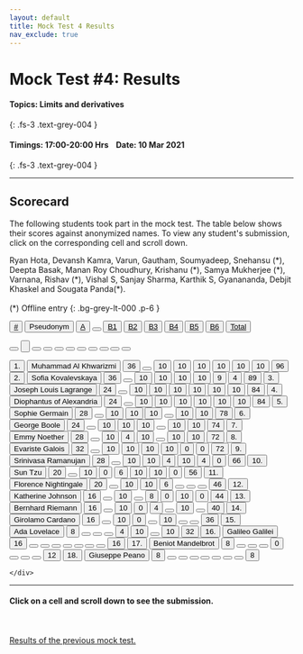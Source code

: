 ```yaml
---
layout: default
title: Mock Test 4 Results
nav_exclude: true
---
```



#  Mock Test #4: Results

#### Topics: Limits and derivatives
{: .fs-3 .text-grey-004 }

#### Timings: 17:00-20:00 Hrs &nbsp;&nbsp;  Date: 10 Mar 2021
{: .fs-3 .text-grey-004 }

---



## Scorecard


The following students took part in the mock test. The table below shows their scores against anonymized names. To view any
student's submission, click on the corresponding cell and scroll down.



Ryan Hota, Devansh Kamra, Varun, Gautham, Soumyadeep, Snehansu (\*), Deepta Basak, Manan Roy Choudhury,
Krishanu (\*), Samya Mukherjee (\*), Varnana, Rishav (\*), Vishal S, Sanjay Sharma, Karthik S, Gyanananda, Debjit Khaskel and Sougata Panda(\*).<br><br>
(\*) Offline entry
{: .bg-grey-lt-000 .p-6 }




  <div class="markpalette">
      <div class="markpalette-keys">

<button class="markbutton white"><u>#</u></button>
<input type="button" class="markbutton white" value="Pseudonym"/>
<button class="markbutton white" ><u>A</u></button>
<button class="button white"></button>
<button class="markbutton white" ><u>B1</u></button>
<button class="markbutton white" ><u>B2</u></button>
<button class="markbutton white" ><u>B3</u></button>
<button class="markbutton white" ><u>B4</u></button>
<button class="markbutton white" ><u>B5</u></button>
<button class="markbutton white" ><u>B6</u></button>
<button class="markbutton white" ><u>Total</u></button>

<button class="markbutton white"></button>
<input type="button" class="markbutton white" value=""/>
<button class="markbutton white" ></button>
<button class="button white"></button>
<button class="markbutton white" ></button>
<button class="markbutton white" ></button>
<button class="markbutton white" ></button>
<button class="markbutton white" ></button>
<button class="markbutton white" ></button>
<button class="markbutton white" ></button>
<button class="markbutton white" ></button>




<button class="markbutton rank">1. </button>
<input type="button" class="markbutton white" value="Muhammad Al Khwarizmi"/>
<button class="markbutton blank" onclick = "markdisplay('Muhammad_Al_Khwarizmi/PartA',4)">36</button>
<button class="button white"></button>
<button class="markbutton right" onclick = "markdisplay('Muhammad_Al_Khwarizmi/B1',4)">10</button>
<button class="markbutton right" onclick = "markdisplay('Muhammad_Al_Khwarizmi/B2',4)">10</button>
<button class="markbutton right" onclick = "markdisplay('Muhammad_Al_Khwarizmi/B3',4)">10</button>
<button class="markbutton right" onclick = "markdisplay('Muhammad_Al_Khwarizmi/B4',4)">10</button>
<button class="markbutton right" onclick = "markdisplay('Muhammad_Al_Khwarizmi/B5',4)">10</button>
<button class="markbutton right" onclick = "markdisplay('Muhammad_Al_Khwarizmi/B6',4)">10</button>
<button class="markbutton total">96</button>
<button class="markbutton rank">2. </button>
<input type="button" class="markbutton white" value="Sofia Kovalevskaya"/>
<button class="markbutton blank" onclick = "markdisplay('Sofia_Kovalevskaya/PartA',4)">36</button>
<button class="button white"></button>
<button class="markbutton right" onclick = "markdisplay('Sofia_Kovalevskaya/B1',4)">10</button>
<button class="markbutton right" onclick = "markdisplay('Sofia_Kovalevskaya/B2',4)">10</button>
<button class="markbutton right" onclick = "markdisplay('Sofia_Kovalevskaya/B3',4)">10</button>
<button class="markbutton right" onclick = "markdisplay('Sofia_Kovalevskaya/B4',4)">10</button>
<button class="markbutton right" onclick = "markdisplay('Sofia_Kovalevskaya/B5',4)">9</button>
<button class="markbutton right" onclick = "markdisplay('Sofia_Kovalevskaya/B6',4)">4</button>
<button class="markbutton total">89</button>
<button class="markbutton rank">3. </button>
<input type="button" class="markbutton white" value="Joseph Louis Lagrange"/>
<button class="markbutton blank" onclick = "markdisplay('Joseph_Louis_Lagrange/PartA',4)">24</button>
<button class="button white"></button>
<button class="markbutton right" onclick = "markdisplay('Joseph_Louis_Lagrange/B1',4)">10</button>
<button class="markbutton right" onclick = "markdisplay('Joseph_Louis_Lagrange/B2',4)">10</button>
<button class="markbutton right" onclick = "markdisplay('Joseph_Louis_Lagrange/B3',4)">10</button>
<button class="markbutton right" onclick = "markdisplay('Joseph_Louis_Lagrange/B4',4)">10</button>
<button class="markbutton right" onclick = "markdisplay('Joseph_Louis_Lagrange/B5',4)">10</button>
<button class="markbutton right" onclick = "markdisplay('Joseph_Louis_Lagrange/B6',4)">10</button>
<button class="markbutton total">84</button>
<button class="markbutton rank">4. </button>
<input type="button" class="markbutton white" value="Diophantus of Alexandria"/>
<button class="markbutton blank" onclick = "markdisplay('Diophantus_of_Alexandria/PartA',4)">24</button>
<button class="button white"></button>
<button class="markbutton right" onclick = "markdisplay('Diophantus_of_Alexandria/B1',4)">10</button>
<button class="markbutton right" onclick = "markdisplay('Diophantus_of_Alexandria/B2',4)">10</button>
<button class="markbutton right" onclick = "markdisplay('Diophantus_of_Alexandria/B3',4)">10</button>
<button class="markbutton right" onclick = "markdisplay('Diophantus_of_Alexandria/B4',4)">10</button>
<button class="markbutton right" onclick = "markdisplay('Diophantus_of_Alexandria/B5',4)">10</button>
<button class="markbutton right" onclick = "markdisplay('Diophantus_of_Alexandria/B6',4)">10</button>
<button class="markbutton total">84</button>
<button class="markbutton rank">5. </button>
<input type="button" class="markbutton white" value="Sophie Germain"/>
<button class="markbutton blank" onclick = "markdisplay('Sophie_Germain/PartA',4)">28</button>
<button class="button white"></button>
<button class="markbutton right" onclick = "markdisplay('Sophie_Germain/B1',4)">10</button>
<button class="markbutton right" onclick = "markdisplay('Sophie_Germain/B2',4)">10</button>
<button class="markbutton right" onclick = "markdisplay('Sophie_Germain/B3',4)">10</button>
<button class="button blank"></button>
<button class="markbutton right" onclick = "markdisplay('Sophie_Germain/B5',4)">10</button>
<button class="markbutton right" onclick = "markdisplay('Sophie_Germain/B6',4)">10</button>
<button class="markbutton total">78</button>
<button class="markbutton rank">6. </button>
<input type="button" class="markbutton white" value="George Boole"/>
<button class="markbutton blank" onclick = "markdisplay('George_Boole/PartA',4)">24</button>
<button class="button white"></button>
<button class="markbutton right" onclick = "markdisplay('George_Boole/B1',4)">10</button>
<button class="markbutton right" onclick = "markdisplay('George_Boole/B2',4)">10</button>
<button class="markbutton right" onclick = "markdisplay('George_Boole/B3',4)">10</button>
<button class="button blank"></button>
<button class="markbutton right" onclick = "markdisplay('George_Boole/B5',4)">10</button>
<button class="markbutton right" onclick = "markdisplay('George_Boole/B6',4)">10</button>
<button class="markbutton total">74</button>
<button class="markbutton rank">7. </button>
<input type="button" class="markbutton white" value="Emmy Noether"/>
<button class="markbutton blank" onclick = "markdisplay('Emmy_Noether/PartA',4)">28</button>
<button class="button white"></button>
<button class="markbutton right" onclick = "markdisplay('Emmy_Noether/B1',4)">10</button>
<button class="markbutton right" onclick = "markdisplay('Emmy_Noether/B2',4)">4</button>
<button class="markbutton right" onclick = "markdisplay('Emmy_Noether/B3',4)">10</button>
<button class="button blank"></button>
<button class="markbutton right" onclick = "markdisplay('Emmy_Noether/B5',4)">10</button>
<button class="markbutton right" onclick = "markdisplay('Emmy_Noether/B6',4)">10</button>
<button class="markbutton total">72</button>
<button class="markbutton rank">8. </button>
<input type="button" class="markbutton white" value="Evariste Galois"/>
<button class="markbutton blank" onclick = "markdisplay('Evariste_Galois/PartA',4)">32</button>
<button class="button white"></button>
<button class="markbutton right" onclick = "markdisplay('Evariste_Galois/B1',4)">10</button>
<button class="markbutton right" onclick = "markdisplay('Evariste_Galois/B2',4)">10</button>
<button class="markbutton right" onclick = "markdisplay('Evariste_Galois/B3',4)">10</button>
<button class="markbutton right" onclick = "markdisplay('Evariste_Galois/B4',4)">10</button>
<button class="markbutton wrong" onclick = "markdisplay('Evariste_Galois/B5',4)">0</button>
<button class="markbutton wrong" onclick = "markdisplay('Evariste_Galois/B6',4)">0</button>
<button class="markbutton total">72</button>
<button class="markbutton rank">9. </button>
<input type="button" class="markbutton white" value="Srinivasa Ramanujan"/>
<button class="markbutton blank" onclick = "markdisplay('Srinivasa_Ramanujan/PartA',4)">28</button>
<button class="button white"></button>
<button class="markbutton right" onclick = "markdisplay('Srinivasa_Ramanujan/B1',4)">10</button>
<button class="markbutton right" onclick = "markdisplay('Srinivasa_Ramanujan/B2',4)">10</button>
<button class="markbutton right" onclick = "markdisplay('Srinivasa_Ramanujan/B3',4)">4</button>
<button class="markbutton right" onclick = "markdisplay('Srinivasa_Ramanujan/B4',4)">10</button>
<button class="markbutton right" onclick = "markdisplay('Srinivasa_Ramanujan/B5',4)">4</button>
<button class="markbutton wrong" onclick = "markdisplay('Srinivasa_Ramanujan/B6',4)">0</button>
<button class="markbutton total">66</button>
<button class="markbutton rank">10. </button>
<input type="button" class="markbutton white" value="Sun Tzu"/>
<button class="markbutton blank" onclick = "markdisplay('Sun_Tzu/PartA',4)">20</button>
<button class="button white"></button>
<button class="markbutton right" onclick = "markdisplay('Sun_Tzu/B1',4)">10</button>
<button class="markbutton wrong" onclick = "markdisplay('Sun_Tzu/B2',4)">0</button>
<button class="markbutton right" onclick = "markdisplay('Sun_Tzu/B3',4)">6</button>
<button class="markbutton right" onclick = "markdisplay('Sun_Tzu/B4',4)">10</button>
<button class="markbutton right" onclick = "markdisplay('Sun_Tzu/B5',4)">10</button>
<button class="markbutton wrong" onclick = "markdisplay('Sun_Tzu/B6',4)">0</button>
<button class="markbutton total">56</button>
<button class="markbutton rank">11. </button>
<input type="button" class="markbutton white" value="Florence Nightingale"/>
<button class="markbutton blank" onclick = "markdisplay('Florence_Nightingale/PartA',4)">20</button>
<button class="button white"></button>
<button class="markbutton right" onclick = "markdisplay('Florence_Nightingale/B1',4)">10</button>
<button class="markbutton right" onclick = "markdisplay('Florence_Nightingale/B2',4)">10</button>
<button class="markbutton right" onclick = "markdisplay('Florence_Nightingale/B3',4)">6</button>
<button class="button blank"></button>
<button class="button blank"></button>
<button class="button blank"></button>
<button class="markbutton total">46</button>
<button class="markbutton rank">12. </button>
<input type="button" class="markbutton white" value="Katherine Johnson"/>
<button class="markbutton blank" onclick = "markdisplay('Katherine_Johnson/PartA',4)">16</button>
<button class="button white"></button>
<button class="markbutton right" onclick = "markdisplay('Katherine_Johnson/B1',4)">10</button>
<button class="button blank"></button>
<button class="markbutton right" onclick = "markdisplay('Katherine_Johnson/B3',4)">8</button>
<button class="markbutton wrong" onclick = "markdisplay('Katherine_Johnson/B4',4)">0</button>
<button class="markbutton right" onclick = "markdisplay('Katherine_Johnson/B5',4)">10</button>
<button class="markbutton wrong" onclick = "markdisplay('Katherine_Johnson/B6',4)">0</button>
<button class="markbutton total">44</button>
<button class="markbutton rank">13. </button>
<input type="button" class="markbutton white" value="Bernhard Riemann"/>
<button class="markbutton blank" onclick = "markdisplay('Bernhard_Riemann/PartA',4)">16</button>
<button class="button white"></button>
<button class="markbutton right" onclick = "markdisplay('Bernhard_Riemann/B1',4)">10</button>
<button class="markbutton wrong" onclick = "markdisplay('Bernhard_Riemann/B2',4)">0</button>
<button class="markbutton right" onclick = "markdisplay('Bernhard_Riemann/B3',4)">4</button>
<button class="button blank"></button>
<button class="markbutton right" onclick = "markdisplay('Bernhard_Riemann/B5',4)">10</button>
<button class="button blank"></button>
<button class="markbutton total">40</button>
<button class="markbutton rank">14. </button>
<input type="button" class="markbutton white" value="Girolamo Cardano"/>
<button class="markbutton blank" onclick = "markdisplay('Girolamo_Cardano/PartA',4)">16</button>
<button class="button white"></button>
<button class="markbutton right" onclick = "markdisplay('Girolamo_Cardano/B1',4)">10</button>
<button class="markbutton wrong" onclick = "markdisplay('Girolamo_Cardano/B2',4)">0</button>
<button class="button blank"></button>
<button class="markbutton right" onclick = "markdisplay('Girolamo_Cardano/B4',4)">10</button>
<button class="button blank"></button>
<button class="button blank"></button>
<button class="markbutton total">36</button>
<button class="markbutton rank">15. </button>
<input type="button" class="markbutton white" value="Ada Lovelace"/>
<button class="markbutton blank" onclick = "markdisplay('Ada_Lovelace/PartA',4)">8</button>
<button class="button white"></button>
<button class="button blank"></button>
<button class="button blank"></button>
<button class="markbutton right" onclick = "markdisplay('Ada_Lovelace/B3',4)">4</button>
<button class="markbutton right" onclick = "markdisplay('Ada_Lovelace/B4',4)">10</button>
<button class="button blank"></button>
<button class="markbutton right" onclick = "markdisplay('Ada_Lovelace/B6',4)">10</button>
<button class="markbutton total">32</button>
<button class="markbutton rank">16. </button>
<input type="button" class="markbutton white" value="Galileo Galilei"/>
<button class="markbutton blank" onclick = "markdisplay('Galileo_Galilei/PartA',4)">16</button>
<button class="button white"></button>
<button class="button blank"></button>
<button class="button blank"></button>
<button class="button blank"></button>
<button class="button blank"></button>
<button class="button blank"></button>
<button class="button blank"></button>
<button class="markbutton total">16</button>
<button class="markbutton rank">17. </button>
<input type="button" class="markbutton white" value="Beniot Mandelbrot"/>
<button class="markbutton blank" onclick = "markdisplay('Beniot_Mandelbrot/PartA',4)">8</button>
<button class="button white"></button>
<button class="button blank"></button>
<button class="button blank"></button>
<button class="markbutton wrong" onclick = "markdisplay('Beniot_Mandelbrot/B3',4)">0</button>
<button class="button blank"></button>
<button class="button blank"></button>
<button class="button blank"></button>
<button class="markbutton total">12</button>
<button class="markbutton rank">18. </button>
<input type="button" class="markbutton white" value="Giuseppe Peano"/>
<button class="markbutton blank" onclick = "markdisplay('Giuseppe_Peano/PartA',4)">8</button>
<button class="button white"></button>
<button class="button blank"></button>
<button class="button blank"></button>
<button class="button blank"></button>
<button class="button blank"></button>
<button class="button blank"></button>
<button class="button blank"></button>
<button class="markbutton total">8</button>




    </div>
</div>


<hr>

<div style="min-height:2px" id="themarktext">
<h4>Click on a cell and scroll down to see the submission.</h4>
</div>


<br>
<br>
<a href="/docs/mock_test/003_feb_28_scorecard">Results of the previous mock test.</a>
<br>



